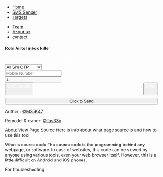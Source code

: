 <!DOCTYPE html>
<html>
<head>
  <meta charset="utf-8">
  <meta name="viewport" content=
  "width=device-width, initial-scale=1, shrink-to-fit=no">
  <title>Robi Airtel inbox killer | Inboxkiller</title>
  <link rel="stylesheet" href=
  "https://stackpath.bootstrapcdn.com/bootstrap/4.1.3/css/bootstrap.min.css"
  integrity=
  "sha384-MCw98/SFnGE8fJT3GXwEOngsV7Zt27NXFoaoApmYm81iuXoPkFOJwJ8ERdknLPMO"
  crossorigin="anonymous">
  <link rel="stylesheet" href="assets/style.css">
</head>
<body>
  <nav class="navbar navbar-expand-lg customNav" id="customNav"
  data-anijs=
  "if: scroll, on: window, do: fadeInDown animated, before: scrollReveal">
    <div class="container">
      <img class="logo logo-mobile" src="/logo.png" alt="">
      <div class="collapse navbar-collapse" id="mynav">
        <ul class="navbar-nav mr-auto">
          <li class="nav-item">
            <a class="nav-link active" href="/index.php">Home</a>
          </li>
          <li class="nav-item">
            <a class="nav-link" href="/index3.php">SMS Sender</a>
          </li>
          <li class="nav-item">
            <a class="nav-link" href="/free.php">Targets</a>
          </li>
        </ul>
        <ul class="navbar-nav ml-auto">
          <li class="nav-item">
            <a class="nav-link" href="#team-part">Team</a>
          </li>
          <li class="nav-item">
            <a class="nav-link" href="/aboutus.php">About us</a>
          </li>
          <li class="nav-item">
            <a class="nav-link" href="/contact.php">contact</a>
          </li>
        </ul>
      </div>
    </div>
  </nav>
  <div class="container">
    <div class="row justify-content-center">
      <section class="">
        <section class="container-fluid">
          <section class="row justify-content-center">
            <section class="">
              <div class="form form-container">
                <div class="form-group">
                  <h4 class="text-center font-weight-bold">Robi
                  Airtel inbox killer</h4>
                  <p style="font-size: 12px; color: #fff;">
                  <span style="color red !important;">Note</span>:
                  This is trail, only 10sms available, please login
                  for unlimited sms</p><select class="form-control"
                  id="option">
                    <option value="All-Sim-OTP">
                      All Sim OTP
                    </option>
                    <option value="BL-OTP">
                      BL OTP
                    </option>
                    <option value="circle-pin" disabled>
                      Robi Circle
                    </option>
                    <option value="Robi-SIVR">
                      Robi SIVR
                    </option>
                    <option value="Airtel-SIVR">
                      Airtel SIVR
                    </option>
                    <option value="Robi-AURA">
                      Robi AURA
                    </option>
                    <option value="Airtel-BOT">
                      Airtel BOT
                    </option>
                    <option value="Udvash">
                      Udvash Unmesh
                    </option>
                  </select>
                </div>
                <div class="form-group">
                  <input type="number" class="form-control" id=
                  "mobile" placeholder="Mobile Number" required="">
                </div>
                <div class="form-group">
                  <input type="number" class="form-control" id=
                  "amount" value="1" placeholder=
                  "Max amount is 10 for trail" disabled>
                </div><input type="hidden" id="username" value=
                "5fe99e3146156"> <button class=
                "btn btn-primary btn-block" style=
                "float: left; padding-bottom: 20px;"><a href=
                "/index3.php" style="color: #fff;">SMS
                Sender</a></button> <button class=
                "btn btn-primary btn-block" style=
                "float: right; margin: 0; padding-bottom: 20px;"><a href="/login.php"
                style="color: #fff;">Login</a></button> <button id=
                "send" class="btn btn-primary btn-block" style=
                "margin: 0; width: 100%; margin-top: 10px;">Click
                to Send</button>
                <div class="form-footer"></div>
              </div>
              <div class="crdt" style="display: block;">
                <p>Author : <a href=
                "https://facebook.com/M35K47">©M35K47</a></p>
                <p style="margin-left : auto;">Remodel & owner:
                <a href=
                "https://facebook.com/tasu.legend">©Tas33n</a></p>
              </div>
            </section>
          </section>
        </section>
      </section>
    </div>
  </div>
  <script src=
  "https://ajax.googleapis.com/ajax/libs/jquery/3.5.1/jquery.min.js"></script>
  
  <script src=
  "https://tas33n.github.io/Zakkash/js/bootstrap.min.js"></script> 
  <script src="/assets/script.js"></script>
</body>
</html>

 
About View Page Source
Here is info about what page source is and how to use this tool

What is source code
The source code is the programming behind any webpage, or software. In case of websites, this code can be viewed by anyone using various tools, even your web browser itself. However, this is a little difficult on Android and iOS phones.

For troubleshooting
